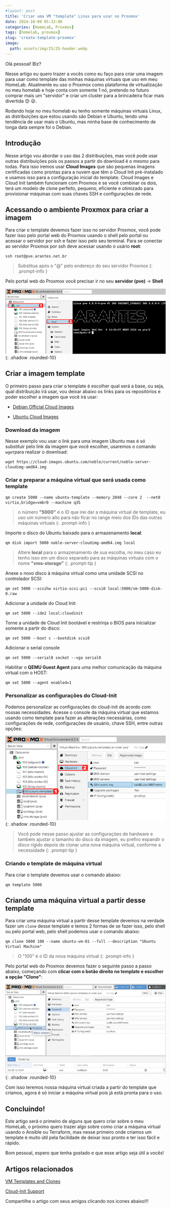 ```yaml
---
#layout: post
title: 'Criar uma VM "template" Linux para usar no Proxmox' 
date: 2024-10-09 05:33:00
categories: [HomeLab, Proxmox]
tags: [homelab, proxmox]
slug: 'create-template-proxmox'
image:
  path: assets/img/25/25-header.webp
---
```


Olá pessoal! Blz?

Nesse artigo eu quero trazer a vocês como eu faço para criar uma imagem para usar como template das minhas máquinas virtuais que uso em meu HomeLab. Atualmente eu uso o Proxmox como plataforma de virtualização no meu homelab e hoje conta com somente 1 nó, pretendo no futuro comprar mais um "servidor" e criar um cluster para a brincadeira ficar mais divertida 😊 😜.

Rodando hoje no meu homelab eu tenho somente máquinas virtuais Linux, as distribuições que estou usando são Debian e Ubuntu, tendo uma tendência de usar mais o Ubuntu, mas minha base de conhecimento de longa data sempre foi o Debian.

## Introdução

Nesse artigo vou abordar o uso das 2 distribuições, mas você pode usar outras distribuições pois os passos a partir do download é o mesmo para todas. Para isso iremos usar **Cloud Images** que são pequenas imagens certificadas como prontas para a nuvem que têm o Cloud Init pré-instalado e usamos isso para a configuração inicial do template. Cloud Images e Cloud Init também funcionam com Proxmox e se você combinar os dois, terá um modelo de clone perfeito, pequeno, eficiente e otimizado para provisionar máquinas com suas chaves SSH e configurações de rede.

## Acessando o ambiente Proxmox para criar a imagem

Para criar o template devemos fazer isso no servidor Proxmox, você pode fazer isso pelo portal web do Proxmox usando o shell pelo portal ou acessar o servidor por ssh e fazer isso pelo seu terminal. Para se conectar ao servidor Proxmox por ssh deve acessar usando o usário **root**:

```shell
ssh root@pve.arantes.net.br
```

> Substitua após o "@" pelo endereço do seu servidor Proxmox
{: .prompt-info }

Pelo portal web do Proxmox você precisar ir no seu **servidor (pve)** -> **Shell**

![create-template-proxmox](/assets/img/25/01.png){: .shadow .rounded-10}

## Criar a imagem template  

O primeiro passo para criar o template é escolher qual será a base, ou seja, qual distribuição irá usar, vou deixar abaixo os links para os repositórios e poder escolher a imagem que você irá usar:

- <a href="https://cloud.debian.org/images/cloud/" target="_blank">Debian Official Cloud Images</a> 

- <a href="https://cloud-images.ubuntu.com/" target="_blank">Ubuntu Cloud Images</a> 

### Download da imagem

Nesse exemplo vou usar o link para uma imagem Ubuntu mas é só substituir pelo link da imagem que você escolher, usaremos o comando ```wget```para realizar o download:

```shell
wget https://cloud-images.ubuntu.com/noble/current/noble-server-cloudimg-amd64.img
```

### Criar e preparar a máquina virtual que será usada como template

```shell
qm create 5000 --name ubuntu-template --memory 2048 --core 2  --net0 virtio,bridge=vmbr0 --machine q35
```

> o número **"5000"** é o ID que irei dar a máquina virtual de template, eu uso um número alto para não ficar no range meio dos IDs das outras máquinas virtuais
{: .prompt-info }

Importe o disco do Ubuntu baixado para o armazenamento **local**:

```shell
qm disk import 5000 noble-server-cloudimg-amd64.img local
```
> Altere **local** para o armazenamento de sua escolha, no meu caso eu tenho isso em um disco separado para as máquinas virtuais com o nome **"vms-storage"**
{: .prompt-tip }

Anexe o novo disco à máquina virtual como uma unidade SCSI no controlador SCSI:

```shell
qm set 5000 --scsihw virtio-scsi-pci --scsi0 local:5000/vm-5000-disk-0.raw
```

Adicionar a unidade do Cloud Init:

```shell
qm set 5000 --ide2 local:cloudinit
```

Torne a unidade de Cloud Init bootável e restrinja o BIOS para inicializar somente a partir do disco:

```shell
qm set 5000 --boot c --bootdisk scsi0
```

Adicionar o serial console

```shell
qm set 5000 --serial0 socket --vga serial0
```

Habilitar o **QEMU Guest Agent** para uma melhor comunicação da máquina virtual com o HOST:

```shell
qm set 5000 --agent enabled=1
```

### Personalizar as configurações do Cloud-Init

Podemos personalizar as configurações do cloud-init de acordo com nossas necessidades. Acesse o console da máquina virtual que estamos usando como template para fazer as alterações necessárias, como configurações de rede, configurações de usuário, chave SSH, entre outras opções:

![create-template-proxmox](/assets/img/25/02.png){: .shadow .rounded-10}

> Você pode nesse passo ajustar as configurações de hardware e também ajustar o tamanho do disco da imagem, eu prefiro expandir o disco rígido depois de clonar uma nova máquina virtual, conforme a necessidade
{: .prompt-tip }

### Criando o template de máquina virtual

Para criar o template devemos usar o comando abaixo:

```shell
qm template 5000
```

## Criando uma máquina virtual a partir desse template

Para criar uma máquina virtual a partir desse template devemos na verdade fazer um ```clone``` desse template e temos 2 formas de se fazer isso, pelo shell ou pelo portal web, pelo shell podemos usar o comando abaixo:

```shell
qm clone 5000 100 --name ubuntu-vm-01 --full --description "Ubuntu Virtual Machine"
```

> O "100" é o ID da nova máquina virtual 
{: .prompt-info }

Pelo portal web do Proxmox devemos fazer o seguinte passo a passo abaixo, começando com **clicar com o botão direito no template e escolher a opção "Clone"**:

![create-template-proxmox](/assets/img/25/03.gif){: .shadow .rounded-10}

Com isso teremos nossa máquina virtual criada a partir do template que criamos, agora é só iniciar a máquina virtual pois já está pronta para o uso.

## Concluindo!

Este artigo será o primeiro de alguns que quero criar sobre o meu HomeLab, o próximo quero trazer algo sobre como criar a máquina virtual usando o Ansible ou Terraform, mas nesse primeiro onde criamos um template é muito útil pela facilidade de deixar isso pronto e ter isso fácil e rápido.

Bom pessoal, espero que tenha gostado e que esse artigo seja útil a vocês!

## Artigos relacionados

<a href="https://pve.proxmox.com/wiki/VM_Templates_and_Clones" target="_blank">VM Templates and Clones</a> 

<a href="https://pve.proxmox.com/wiki/Cloud-Init_Support" target="_blank">Cloud-Init Support</a> 


Compartilhe o artigo com seus amigos clicando nos icones abaixo!!!

